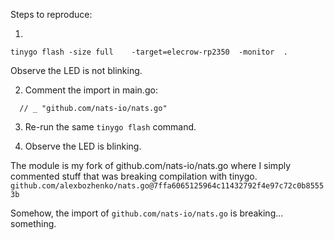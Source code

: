 
Steps to reproduce:

1.  

```
tinygo flash -size full    -target=elecrow-rp2350  -monitor  .
```

Observe the LED is not blinking.

2. Comment the import in main.go:

```
  // _ "github.com/nats-io/nats.go"
```

3. Re-run the same `tinygo flash` command.

4. Observe the LED is blinking.

The module is my fork of github.com/nats-io/nats.go where I simply commented stuff that was
breaking compilation with tinygo.
`github.com/alexbozhenko/nats.go@7ffa6065125964c11432792f4e97c72c0b85553b`

Somehow, the import of `github.com/nats-io/nats.go` is breaking... something.
